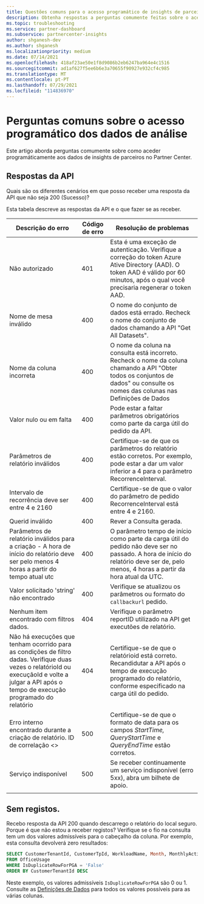 ```yaml
---
title: Questões comuns para o acesso programático de insights de parceiros
description: Obtenha respostas a perguntas comumente feitas sobre o acesso a dados de insights de parceiros através da API.
ms.topic: troubleshooting
ms.service: partner-dashboard
ms.subservice: partnercenter-insights
author: shganesh-dev
ms.author: shganesh
ms.localizationpriority: medium
ms.date: 07/14/2021
ms.openlocfilehash: 418af23ae50e1f8d9086b2eb6247ba964e4c1516
ms.sourcegitcommit: ad1af627f5ee6b6e3a70655f90927e932cf4c985
ms.translationtype: MT
ms.contentlocale: pt-PT
ms.lasthandoff: 07/29/2021
ms.locfileid: "114836970"
---
```

# <a name="programmatic-access-of-analytics-data-common-questions"></a>Perguntas comuns sobre o acesso programático dos dados de análise

Este artigo aborda perguntas comumente sobre como aceder programáticamente aos dados de insights de parceiros no Partner Center.

## <a name="api-responses"></a>Respostas da API

Quais são os diferentes cenários em que posso receber uma resposta da API que não seja 200 (Sucesso)?

Esta tabela descreve as respostas da API e o que fazer se as receber.

|    Descrição do erro     |    Código de erro     |    Resolução de problemas     |
|    ----    |    ----    |    ----    |
|    Não autorizado     |    401     |    Esta é uma exceção de autenticação. Verifique a correção do token Azure Ative Directory (AAD). O token AAD é válido por 60 minutos, após o qual você precisaria regenerar o token AAD.     |
|    Nome de mesa inválido     |    400     |    O nome do conjunto de dados está errado. Recheck o nome do conjunto de dados chamando a API "Get All Datasets".     |
|    Nome da coluna incorreta     |    400     |    O nome da coluna na consulta está incorreto. Recheck o nome da coluna chamando a API "Obter todos os conjuntos de dados" ou consulte os nomes das colunas nas Definições de Dados    |
|    Valor nulo ou em falta     |    400     |    Pode estar a faltar parâmetros obrigatórios como parte da carga útil do pedido da API.     |
|    Parâmetros de relatório inválidos     |    400     |    Certifique-se de que os parâmetros do relatório estão corretos. Por exemplo, pode estar a dar um valor inferior a 4 para o parâmetro RecorrenceInterval.     |
|    Intervalo de recorrência deve ser entre 4 e 2160     |    400     |    Certifique-se de que o valor do parâmetro de pedido RecorrenceInterval está entre 4 e 2160.     |
|    Querid inválido     |    400     |    Rever a Consulta gerada.     |
|    Parâmetros de relatório inválidos para a criação - A hora de início do relatório deve ser pelo menos 4 horas a partir do tempo atual utc     |    400     |    O parâmetro tempo de início como parte da carga útil do pedido não deve ser no passado. A hora de início do relatório deve ser de, pelo menos, 4 horas a partir da hora atual da UTC.     |
|    Valor solicitado 'string' não encontrado     |    400     |    Verifique se atualizou os parâmetros ou formato do `callbackurl` pedido.     |
|    Nenhum item encontrado com filtros dados.     |    404     |    Verifique o parâmetro reportID utilizado na API get executões de relatório.     |
|    Não há execuções que tenham ocorrido para as condições de filtro dadas. Verifique duas vezes o relatórioId ou execuçãoId e volte a julgar a API após o tempo de execução programado do relatório     |    404     |    Certifique-se de que o relatórioid está correto. Recandidutar a API após o tempo de execução programado do relatório, conforme especificado na carga útil do pedido.     |
|    Erro interno encontrado durante a criação de relatório. ID de correlação <>     |    500     |    Certifique-se de que o formato de data para os campos *StartTime,* *QueryStartTime* e *QueryEndTime* estão corretos.     |
|    Serviço indisponível    |    500     |    Se receber continuamente um serviço indisponível (erro 5xx), abra um bilhete de apoio.    |
|        |        |        |

## <a name="no-records"></a>Sem registos.

Recebo resposta da API 200 quando descarrego o relatório do local seguro. Porque é que não estou a receber registos?
Verifique se o fio na consulta tem um dos valores admissíveis para o cabeçalho da coluna. Por exemplo, esta consulta devolverá zero resultados:

```sql
SELECT CustomerTenantId, CustomerTpId, WorkloadName, Month, MonthlyActiveUsers 
FROM OfficeUsage 
WHERE IsDuplicateRowForPGA = 'False' 
ORDER BY CustomerTenantId DESC
```

Neste exemplo, os valores admissíveis `IsDuplicateRowForPGA` são 0 ou 1. Consulte as [Definições de Dados](insights-data-definitions.md) para todos os valores possíveis para as várias colunas.
